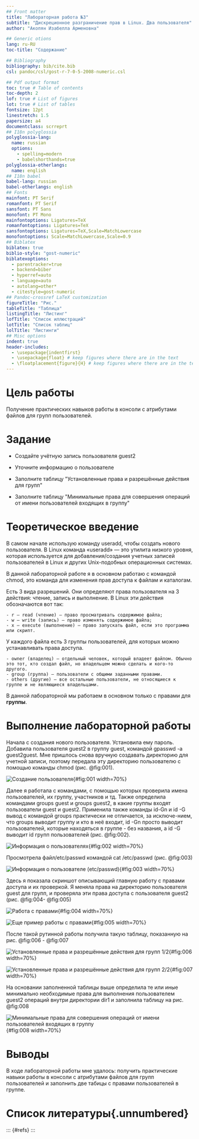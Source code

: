 ```yaml
---
## Front matter
title: "Лабораторная работа №3"
subtitle: "Дискреционное разграничение прав в Linux. Два пользователя"
author: "Акопян Изабелла Арменовна"

## Generic otions
lang: ru-RU
toc-title: "Содержание"

## Bibliography
bibliography: bib/cite.bib
csl: pandoc/csl/gost-r-7-0-5-2008-numeric.csl

## Pdf output format
toc: true # Table of contents
toc-depth: 2
lof: true # List of figures
lot: true # List of tables
fontsize: 12pt
linestretch: 1.5
papersize: a4
documentclass: scrreprt
## I18n polyglossia
polyglossia-lang:
  name: russian
  options:
	- spelling=modern
	- babelshorthands=true
polyglossia-otherlangs:
  name: english
## I18n babel
babel-lang: russian
babel-otherlangs: english
## Fonts
mainfont: PT Serif
romanfont: PT Serif
sansfont: PT Sans
monofont: PT Mono
mainfontoptions: Ligatures=TeX
romanfontoptions: Ligatures=TeX
sansfontoptions: Ligatures=TeX,Scale=MatchLowercase
monofontoptions: Scale=MatchLowercase,Scale=0.9
## Biblatex
biblatex: true
biblio-style: "gost-numeric"
biblatexoptions:
  - parentracker=true
  - backend=biber
  - hyperref=auto
  - language=auto
  - autolang=other*
  - citestyle=gost-numeric
## Pandoc-crossref LaTeX customization
figureTitle: "Рис."
tableTitle: "Таблица"
listingTitle: "Листинг"
lofTitle: "Список иллюстраций"
lotTitle: "Список таблиц"
lolTitle: "Листинги"
## Misc options
indent: true
header-includes:
  - \usepackage{indentfirst}
  - \usepackage{float} # keep figures where there are in the text
  - \floatplacement{figure}{H} # keep figures where there are in the text
---
```


# Цель работы

Получение практических навыков работы в консоли с атрибутами файлов для групп пользователей.

# Задание

 - Создайте учётную запись пользователя guest2

 - Уточните информацию о пользователе

 - Заполните таблицу "Установленные права и разрешённые действия для групп"

 - Заполните таблицу "Минимальные права для совершения операций от имени пользователей входящих в группу"


# Теоретическое введение

В самом начале использую команду useradd, чтобы создать нового пользователя. В Linux команда «useradd» — это утилита низкого уровня, которая используется для добавления/создания учетных записей пользователей в Linux и других Unix-подобных операционных системах. 

В данной лабораторной работе я в основном работаю с командой chmod, это команда для изменения прав доступа к файлам и каталогам.

Есть 3 вида разрешений. Они определяют права пользователя на 3 действия: чтение, запись и выполнение. В Linux эти действия обозначаются вот так:

    - r — read (чтение) — право просматривать содержимое файла;
    - w — write (запись) — право изменять содержимое файла;
    - x — execute (выполнение) — право запускать файл, если это программа или скрипт.

У каждого файла есть 3 группы пользователей, для которых можно устанавливать права доступа. 

    - owner (владелец) — отдельный человек, который владеет файлом. Обычно это тот, кто создал файл, но владельцем можно сделать и кого-то другого.
    - group (группа) — пользователи с общими заданными правами.
    - others (другие) — все остальные пользователи, не относящиеся к группе и не являющиеся владельцами. 

В данной лабораторной мы работаем в основном только с правами для __группы__.

# Выполнение лабораторной работы

Начала с создания нового пользователя. Установила ему пароль. Добавила пользователя guest2 в группу guest, командой gpasswd -a guest2guest. Мне пришлось снова вручную создавать директорию для учетной записи, поэтому передала эту директорию пользователю с помощью команды chmod (рис. @fig:001).

![Создание пользователя](image/1.png){#fig:001 width=70%}

Далее я работала с командами, с помощью которых проверила имена пользователей, их группу, участников и тд. Также определила командами groups guest и groups guest2, в какие группы входят пользователи guest и guest2. Применила также команды id-Gn и id -G вывод с командой groups практически не отличается, за исключе-нием, что groups выводит группу и кто в неё входит, id -Gn просто выводит пользователей, которые находяться в группе - без названия, а id -G выводит id групп пользователей (рис. @fig:002).

![Информация о пользователях](image/2.png){#fig:002 width=70%}


Просмотрела файл/etc/passwd командой cat /etc/passwd (рис. @fig:003)

![Информация о пользователе (etc/passwd)](image/3.png){#fig:003 width=70%} 

Здесь я показала скриншот описывающий главную работу с правами доступа и их проверкой. Я меняла права на директорию пользователя guest для групп, и проверяла эти права доступа с пользователя guest2 (рис. @fig:004- @fig:005)

![Работа с правами](image/4.png){#fig:004 width=70%} 

![Еще пример работы с правами](image/5.png){#fig:005 width=70%}  

После такой рутинной работы получила такую таблицу, показанную на рис. @fig:006 -  @fig:007

![Установленные права и разрешённые действия для групп 1/2](image/7.png){#fig:006 width=70%}

![Установленные права и разрешённые действия для групп 2/2](image/8.png){#fig:007 width=70%}

На основании заполненной таблицы выше определила те или иные минимально необходимые права для выполнения пользователем guest2 операций внутри директории dir1 и заполнила таблицу на рис. @fig:008

![Минимальные права для совершения операций от имени пользователей входящих в группу](image/9.png){#fig:008 width=70%} 



# Выводы

В ходе лабораторной работы мне удалось: получить практические навыки работы в консоли с атрибутами файлов для групп пользователей и заполнить две табицы с правами пользователей в группе.

# Список литературы{.unnumbered}

::: {#refs} :::
